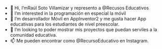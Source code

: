 - 👋 Hi, I’mRaúl Soto Villamizar y represento a @Recusos Educativos
- 👀 I’m interested in la programación en especial la móvil
- 🌱 I’m  desarrollador  Móvil en AppInventor2 y me gusta hacer App educativas para los estudiantes de nivel preescolar.
- 💞️ I’m looking to poder mostrar mis proyectos que puedan serviles a la comunidad educativa.
- 📫 Me pueden encontrar como @RecursoEducativo en Instagram.

<!---
RecursosEducativos/RecursosEducativos is a ✨ special ✨ repository because its `README.md` (this file) appears on your GitHub profile.
You can click the Preview link to take a look at your changes.
--->
